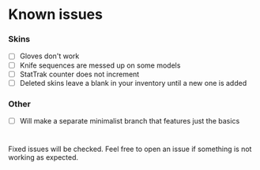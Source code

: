 # Known issues

### Skins
- [ ] Gloves don't work
- [ ] Knife sequences are messed up on some models
- [ ] StatTrak counter does not increment
- [ ] Deleted skins leave a blank in your inventory until a new one is added

### Other
- [ ] Will make a separate minimalist branch that features just the basics

#
Fixed issues will be checked. Feel free to open an issue if something is not working as expected.
